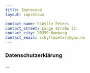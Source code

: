 ```yaml
---
title: Impressum
layout: impressum

contact_name: Sibylle Peters
contact_street: Lange Straße 11
contact_city: 20359 Hamburg
contact_email: sibyllepeters@gmx.de
---
```


### Datenschutzerklärung

…
